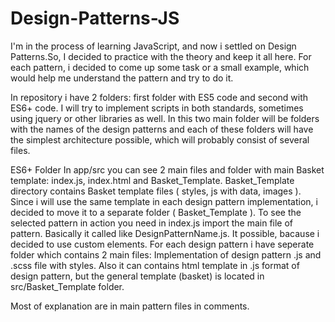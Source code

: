 # Design-Patterns-JS

I'm in the process of learning JavaScript, and now i settled on Design Patterns.So, I decided to practice with the theory and keep it all here. For each pattern, i decided to come up some task or a small example, which would help me understand the pattern and try to do it.

In repository i have 2 folders: first folder with ES5 code and second with ES6+ code. I will try to implement scripts in both standards, sometimes using jquery or other libraries as well. In this two main folder will be folders with the names of the design patterns and each of these folders will have the simplest architecture possible, which will probably consist of several files.

ES6+ Folder
In app/src you can see 2 main files and folder with main Basket template: index.js, index.html and Basket_Template. Basket_Template directory contains Basket template files ( styles, js with data, images ). Since i will use the same template in each design pattern implementation, i decided to move it to a separate folder ( Basket_Template ). To see the selected pattern in action you need in index.js import the main file of pattern. Basically it called like DesignPatternName.js. It possible, bacause i decided to use custom elements.
For each design pattern i have seperate folder which contains 2 main files: Implementation of design pattern .js and .scss file with styles. Also it can contains  html template in .js format of design pattern, but the general template (basket) is located in src/Basket_Template folder.

Most of explanation are in main pattern files in comments.
